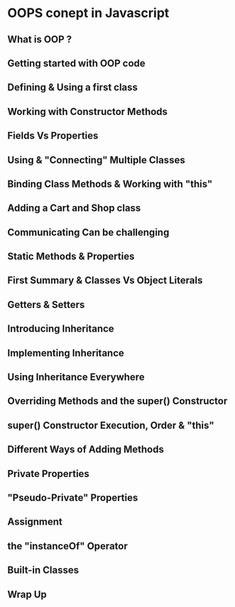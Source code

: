 # OOPS conept in Javascript

## What is OOP ?

## Getting started with OOP code

## Defining & Using a first class

## Working with Constructor Methods

## Fields Vs Properties

## Using & "Connecting" Multiple Classes 

## Binding Class Methods & Working with "this"

## Adding a Cart and Shop class

## Communicating Can be challenging

## Static Methods & Properties

## First Summary & Classes Vs Object Literals

## Getters & Setters

## Introducing Inheritance 

## Implementing Inheritance

## Using Inheritance Everywhere

## Overriding Methods and the super() Constructor

## super() Constructor Execution, Order & "this"

## Different Ways of Adding Methods

## Private Properties

## "Pseudo-Private" Properties

## Assignment

## the "instanceOf" Operator

## Built-in Classes

## Wrap Up

